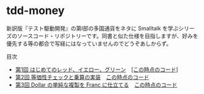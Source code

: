 # tdd-money
新訳版『テスト駆動開発』の第Ⅰ部の多国通貨をネタに Smalltalk を学ぶシリーズのソースコード・リポジトリーです。同書と似た仕様を目指しますが、好みを優先する等の都合で写経にはなっていませんのでどうぞあしからず。

目次
- [第1回 はじめてのレッド、イエロー、グリーン](https://qiita.com/sumim/items/fa41066c57d211814ff9)　[[この時点のコード]](https://github.com/sumim/tdd-money/tree/lecture01)
- [第2回 等価性チェックと乗算の実装](https://qiita.com/sumim/items/8dad7cd261a37aa075db)　[この時点のコード](https://github.com/sumim/tdd-money/tree/lecture02)
- [第3回 Dollar の単純な複製を Franc に仕立てる](https://qiita.com/sumim/items/264d7cb7446850e13372)　[この時点のコード](https://github.com/sumim/tdd-money/tree/lecture03)

